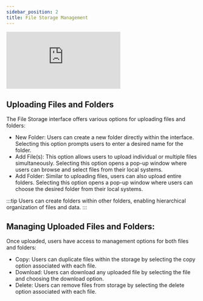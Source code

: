 ```yaml
---
sidebar_position: 2
title: File Storage Management 
---
```


<div style={{ position: 'relative', paddingBottom: 'calc(46.33333333333333% + 41px)', height: 0 }}>
  <iframe
    src="https://demo.arcade.software/VXPICKy1aOwjp7IQg9W7?embed"
    title="DronaHQ Database - Access & Activation flow"
    frameBorder="0"
    loading="lazy"
    allowFullScreen
    style={{ position: 'absolute', top: 0, left: 0, width: '100%', height: '100%', colorScheme: 'light' }}
    webkitallowfullscreen
    mozallowfullscreen
  ></iframe>
</div>



## Uploading Files and Folders

The File Storage interface offers various options for uploading files and folders:

- New Folder: Users can create a new folder directly within the interface. Selecting this option prompts users to enter a desired name for the folder.
- Add File(s): This option allows users to upload individual or multiple files simultaneously. Selecting this option opens a pop-up window where users can browse and select files from their local systems.
- Add Folder: Similar to uploading files, users can also upload entire folders. Selecting this option opens a pop-up window where users can choose the desired folder from their local systems.

:::tip
Users can create folders within other folders, enabling hierarchical organization of files and data.
:::

## Managing Uploaded Files and Folders:

Once uploaded, users have access to management options for both files and folders:

- Copy: Users can duplicate files within the storage by selecting the copy option associated with each file.
- Download: Users can download any uploaded file by selecting the file and choosing the download option.
- Delete: Users can remove files from storage by selecting the delete option associated with each file.